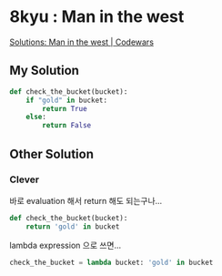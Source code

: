 # 8kyu : Man in the west

[Solutions: Man in the west | Codewars](https://www.codewars.com/kata/59bd5dc270a3b7350c00008b/solutions/python)

## My Solution

```python
def check_the_bucket(bucket):
    if "gold" in bucket:
        return True
    else:
        return False
```


## Other Solution

### Clever 

바로 evaluation 해서 return 해도 되는구나...

```python
def check_the_bucket(bucket):
    return 'gold' in bucket
```

lambda expression 으로 쓰면...

```python
check_the_bucket = lambda bucket: 'gold' in bucket
```

